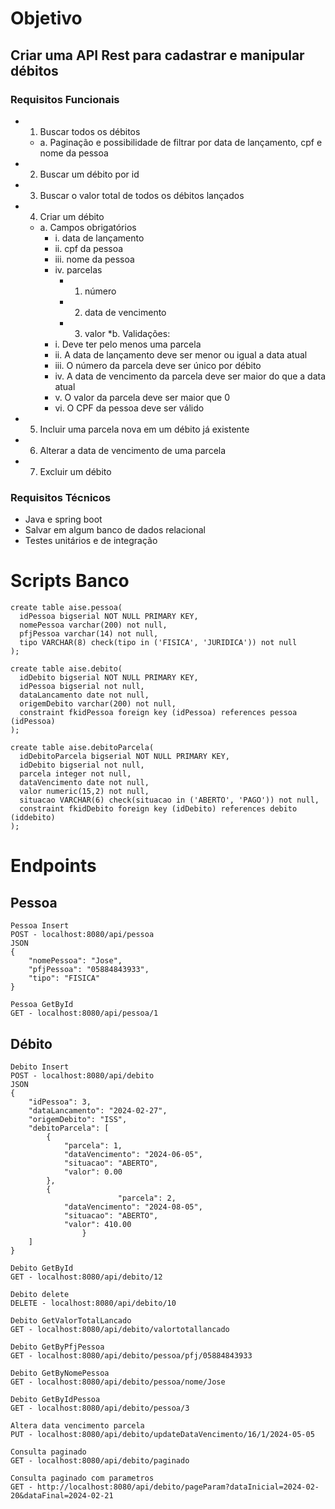 # Objetivo
## Criar uma API Rest para cadastrar e manipular débitos
### Requisitos Funcionais
* 1. Buscar todos os débitos
  * a. Paginação e possibilidade de filtrar por data de lançamento, cpf e nome da pessoa
* 2. Buscar um débito por id
* 3. Buscar o valor total de todos os débitos lançados
* 4. Criar um débito
  * a. Campos obrigatórios
    * i. data de lançamento
    * ii. cpf da pessoa
    * iii. nome da pessoa
    * iv. parcelas
      * 1. número
      * 2. data de vencimento
      * 3. valor
  *b. Validações:
    * i. Deve ter pelo menos uma parcela
    * ii. A data de lançamento deve ser menor ou igual a data atual
    * iii. O número da parcela deve ser único por débito
    * iv. A data de vencimento da parcela deve ser maior do que a data atual
    * v. O valor da parcela deve ser maior que 0
    * vi. O CPF da pessoa deve ser válido
* 5. Incluir uma parcela nova em um débito já existente
* 6. Alterar a data de vencimento de uma parcela
* 7. Excluir um débito
     
### Requisitos Técnicos
  * Java e spring boot
  * Salvar em algum banco de dados relacional
  * Testes unitários e de integração


# Scripts Banco

```
create table aise.pessoa(
  idPessoa bigserial NOT NULL PRIMARY KEY,
  nomePessoa varchar(200) not null,
  pfjPessoa varchar(14) not null,
  tipo VARCHAR(8) check(tipo in ('FISICA', 'JURIDICA')) not null
);

create table aise.debito(
  idDebito bigserial NOT NULL PRIMARY KEY,
  idPessoa bigserial not null,
  dataLancamento date not null,
  origemDebito varchar(200) not null,
  constraint fkidPessoa foreign key (idPessoa) references pessoa (idPessoa)
);

create table aise.debitoParcela(
  idDebitoParcela bigserial NOT NULL PRIMARY KEY,
  idDebito bigserial not null,
  parcela integer not null,
  dataVencimento date not null,
  valor numeric(15,2) not null,
  situacao VARCHAR(6) check(situacao in ('ABERTO', 'PAGO')) not null,
  constraint fkidDebito foreign key (idDebito) references debito (iddebito)
);
```


# Endpoints 

## Pessoa

```
Pessoa Insert
POST - localhost:8080/api/pessoa
JSON
{
	"nomePessoa": "Jose",
	"pfjPessoa": "05884843933",
	"tipo": "FISICA"
}
```

```
Pessoa GetById
GET - localhost:8080/api/pessoa/1
```

## Débito

```
Debito Insert
POST - localhost:8080/api/debito
JSON
{
	"idPessoa": 3,
	"dataLancamento": "2024-02-27",
	"origemDebito": "ISS",
	"debitoParcela": [
        {
            "parcela": 1,
            "dataVencimento": "2024-06-05",
            "situacao": "ABERTO",
            "valor": 0.00
        },
        {
						"parcela": 2,
            "dataVencimento": "2024-08-05",
            "situacao": "ABERTO",
            "valor": 410.00
				}
    ]
} 

```
```
Debito GetById
GET - localhost:8080/api/debito/12
```
```
Debito delete
DELETE - localhost:8080/api/debito/10
```
```
Debito GetValorTotalLancado
GET - localhost:8080/api/debito/valortotallancado
```
```
Debito GetByPfjPessoa
GET - localhost:8080/api/debito/pessoa/pfj/05884843933
```
```
Debito GetByNomePessoa
GET - localhost:8080/api/debito/pessoa/nome/Jose
```
```
Debito GetByIdPessoa
GET - localhost:8080/api/debito/pessoa/3
```
```
Altera data vencimento parcela
PUT - localhost:8080/api/debito/updateDataVencimento/16/1/2024-05-05
```

```
Consulta paginado
GET - localhost:8080/api/debito/paginado
```
```
Consulta paginado com parametros
GET - http://localhost:8080/api/debito/pageParam?dataInicial=2024-02-20&dataFinal=2024-02-21
```



















